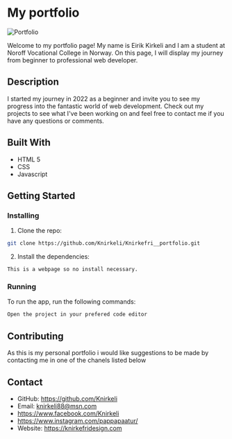 # My portfolio

![Portfolio](https://github.com/Knirkeli/Knirkefri__portfolio/assets/115043925/1a8c663c-82e6-416a-aa17-eca4205c5ebc)


Welcome to my portfolio page! My name is Eirik Kirkeli and I am a student at Noroff Vocational College in Norway. On this page, I will display my journey from beginner to professional web developer.

## Description

I started my journey in 2022 as a beginner and invite you to see my progress into the fantastic world of web development. Check out my projects to see what I've been working on and feel free to contact me if you have any questions or comments.

## Built With

- HTML 5
- CSS
- Javascript

## Getting Started

### Installing

1. Clone the repo:

```bash
git clone https://github.com/Knirkeli/Knirkefri__portfolio.git
```

2. Install the dependencies:

```
This is a webpage so no install necessary. 
```

### Running

To run the app, run the following commands:

```bash
Open the project in your prefered code editor
```

## Contributing

As this is my personal portfolio i would like suggestions to be made by contacting me in one of the chanels listed below

## Contact

- GitHub: https://github.com/Knirkeli
- Email: knirkeli88@msn.com
- https://www.facebook.com/Knirkeli
- https://www.instagram.com/pappapaatur/
- Website: https://knirkefridesign.com
